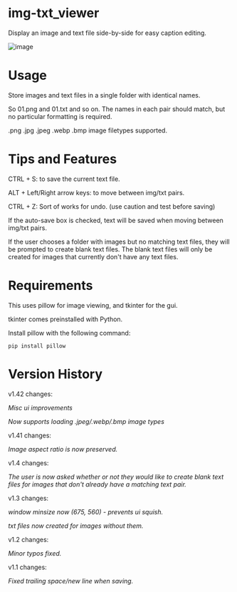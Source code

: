 # img-txt_viewer
Display an image and text file side-by-side for easy caption editing.

![image](https://user-images.githubusercontent.com/70049990/220445796-ea8c9b05-3a89-46cb-81f9-e291589d6c07.png)

# Usage

Store images and text files in a single folder with identical names.

So 01.png and 01.txt and so on. The names in each pair should match, but no particular formatting is required.

.png .jpg .jpeg .webp .bmp image filetypes supported.

# Tips and Features

CTRL + S: to save the current text file.

ALT + Left/Right arrow keys: to move between img/txt pairs.

CTRL + Z: Sort of works for undo. (use caution and test before saving)

If the auto-save box is checked, text will be saved when moving between img/txt pairs.

If the user chooses a folder with images but no matching text files, they will be prompted to create blank text files. The blank text files will only be created for images that currently don't have any text files.

# Requirements

This uses pillow for image viewing, and tkinter for the gui.

tkinter comes preinstalled with Python.

Install pillow with the following command:
```
pip install pillow
```

# Version History

v1.42 changes:

*Misc ui improvements*

*Now supports loading .jpeg/.webp/.bmp image types*

v1.41 changes:

*Image aspect ratio is now preserved.*

v1.4 changes:

*The user is now asked whether or not they would like to create blank text files for images that don't already have a matching text pair.*

v1.3 changes:

*window minsize now (675, 560) - prevents ui squish.*

*txt files now created for images without them.*

v1.2 changes:

*Minor typos fixed.*

v1.1 changes:

*Fixed trailing space/new line when saving.*
